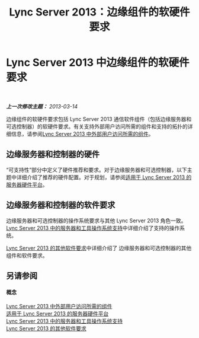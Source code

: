 ﻿---
title: Lync Server 2013：边缘组件的软硬件要求
TOCTitle: 边缘组件的软硬件要求
ms:assetid: beac1140-e303-488a-ac9f-fc86dcb1987d
ms:mtpsurl: https://technet.microsoft.com/zh-cn/library/Gg412931(v=OCS.15)
ms:contentKeyID: 49314100
ms.date: 07/21/2017
mtps_version: v=OCS.15
ms.translationtype: HT
---

# Lync Server 2013 中边缘组件的软硬件要求

 

_**上一次修改主题：** 2013-03-14_

边缘组件的软硬件要求包括 Lync Server 2013 通信软件组件（包括边缘服务器和可选控制器）的软硬件要求。有关支持外部用户访问所需的组件和支持的拓扑的详细信息，请参阅[Lync Server 2013 中外部用户访问所需的组件](lync-server-2013-components-required-for-external-user-access.md)。

## 边缘服务器和控制器的硬件

“可支持性”部分中定义了硬件推荐和要求。对于边缘服务器和可选控制器，以下主题中详细介绍了推荐的硬件配置。对于规划，请参阅[适用于 Lync Server 2013 的服务器硬件平台](lync-server-2013-server-hardware-platforms.md)。

## 边缘服务器和控制器的软件要求

边缘服务器和可选控制器的操作系统要求与其他 Lync Server 2013 角色一致。[Lync Server 2013 中的服务器和工具操作系统支持](lync-server-2013-server-and-tools-operating-system-support.md)中详细介绍了支持的操作系统。

[Lync Server 2013 的其他软件要求](lync-server-2013-additional-software-requirements.md)中详细介绍了 边缘服务器和可选控制器的其他组件和软件要求。

## 另请参阅

#### 概念

[Lync Server 2013 中外部用户访问所需的组件](lync-server-2013-components-required-for-external-user-access.md)  
[适用于 Lync Server 2013 的服务器硬件平台](lync-server-2013-server-hardware-platforms.md)  
[Lync Server 2013 中的服务器和工具操作系统支持](lync-server-2013-server-and-tools-operating-system-support.md)  
[Lync Server 2013 的其他软件要求](lync-server-2013-additional-software-requirements.md)

